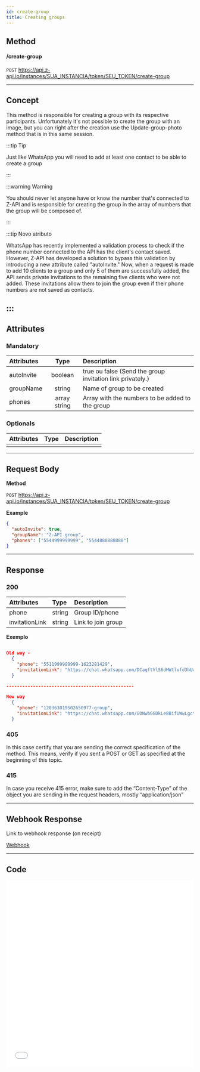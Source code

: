 ```yaml
---
id: create-group
title: Creating groups 
---
```


## Method 

#### /create-group

`POST` https://api.z-api.io/instances/SUA_INSTANCIA/token/SEU_TOKEN/create-group

---

## Concept

This method is responsible for creating a group with its respective participants. Unfortunately it's not possible to create the group with an image, but you can right after the creation use the Update-group-photo method that is in this same session.

:::tip Tip

Just like WhatsApp you will need to add at least one contact to be able to create a group 

:::

:::warning Warning 

You should never let anyone have or know the number that's connected to Z-API and is  responsible for creating the group in the array of numbers that the group will be composed of.

:::

:::tip Novo atributo

WhatsApp has recently implemented a validation process to check if the phone number connected to the API has the client's contact saved. However, Z-API has developed a solution to bypass this validation by introducing a new attribute called "autoInvite." Now, when a request is made to add 10 clients to a group and only 5 of them are successfully added, the API sends private invitations to the remaining five clients who were not added. These invitations allow them to join the group even if their phone numbers are not saved as contacts.

:::
---

## Attributes

### Mandatory 

| Attributes |     Type     | Description                                      |
| :-------- | :----------: | :------------------------------------------------ |
| autoInvite|   boolean    | true ou false (Send the group invitation link privately.)   |  
| groupName |    string    | Name of group to be created                       |
| phones    | array string | Array with the numbers to be added to the group   |

### Optionals 

| Attributes | Type | Description |
| :-------- | :--: | :-------- |
|           |      |           |

---

## Request Body

**Method**

`POST` https://api.z-api.io/instances/SUA_INSTANCIA/token/SEU_TOKEN/create-group

**Example**

```json
{
  "autoInvite": true,
  "groupName": "Z-API group",
  "phones": ["5544999999999", "5544888888888"]
}
```

---

## Response

### 200

| Attributes    | Type   | Description                |
| :------------- | :----- | :------------------------ |
| phone          | string | Group ID/phone          |
| invitationLink | string | Link to join group |

**Exemplo**

```json

Old way -
  {
    "phone": "5511999999999-1623281429",
    "invitationLink": "https://chat.whatsapp.com/DCaqftVlS6dHWtlvfd3hUa"
  }

------------------------------------------------

New way
  {
    "phone": "120363019502650977-group",
    "invitationLink": "https://chat.whatsapp.com/GONwbGGDkLe8BifUWwLgct"
  }

```

### 405

In this case certify that you are sending the correct specification of the method. This means, verify if you sent a POST or GET as specified at the beginning of this topic.

### 415

In case you receive 415 error, make sure to add the “Content-Type” of the object you are sending in the request headers, mostly “application/json”

---

## Webhook Response

Link to webhook response (on receipt)

[Webhook](../webhooks/on-message-received#response)

---

## Code

<iframe src="//api.apiembed.com/?source=https://raw.githubusercontent.com/Z-API/z-api-docs/main/json-examples/create-group.json&targets=all" frameborder="0" scrolling="no" width="100%" height="500px" seamless></iframe>
